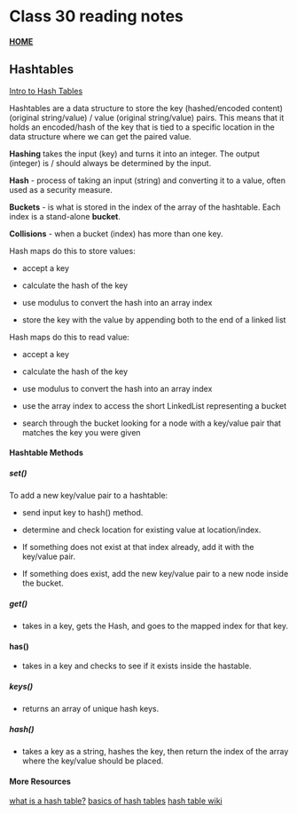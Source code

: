 # Class 30 reading notes

#### [HOME](https://cesarderio.github.io/reading-notes/)

## Hashtables

[Intro to Hash Tables](https://codefellows.github.io/common_curriculum/data_structures_and_algorithms/Code_401/class-30/resources/Hashtables.html)

Hashtables are a data structure to store the key (hashed/encoded content)(original string/value) / value (original string/value) pairs. This means that it holds an encoded/hash of the key that is tied to a specific location in the data structure where we can get the paired value.

**Hashing** takes the input (key) and turns it into an integer. The output (integer) is / should always be determined by the input.

**Hash** - process of taking an input (string) and converting it to a value, often used as a security measure.

**Buckets** - is what is stored in the index of the array of the hashtable. Each index is a stand-alone **bucket**.

**Collisions** - when a bucket (index) has more than one key.

Hash maps do this to store values:

* accept a key

* calculate the hash of the key

* use modulus to convert the hash into an array index

* store the key with the value by appending both to the end of a linked list

Hash maps do this to read value:

* accept a key

* calculate the hash of the key

* use modulus to convert the hash into an array index

* use the array index to access the short LinkedList representing a bucket

* search through the bucket looking for a node with a key/value pair that matches the key you were given

#### Hashtable Methods

##### **set()**

To add a new key/value pair to a hashtable:

* send input key to hash() method.

* determine and check location for existing value at location/index.

* If something does not exist at that index already, add it with the key/value pair.

* If something does exist, add the new key/value pair to a new node inside the bucket.

##### **get()**

* takes in a key, gets the Hash, and goes to the mapped index for that key.

#### **has()**

* takes in a key and checks to see if it exists inside the hastable.

##### **keys()**

* returns an array of unique hash keys.

##### **hash()**

* takes a key as a string, hashes the key, then return the index of the array where the key/value should be placed.

#### More Resources

[what is a hash table?](https://www.youtube.com/watch?v=MfhjkfocRR0)
[basics of hash tables](https://www.hackerearth.com/practice/data-structures/hash-tables/basics-of-hash-tables/tutorial/)
[hash table wiki](https://en.wikipedia.org/wiki/Hash_table)
